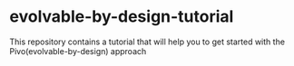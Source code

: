# evolvable-by-design-tutorial
This repository contains a tutorial that will help you to get started with the Pivo(evolvable-by-design) approach
